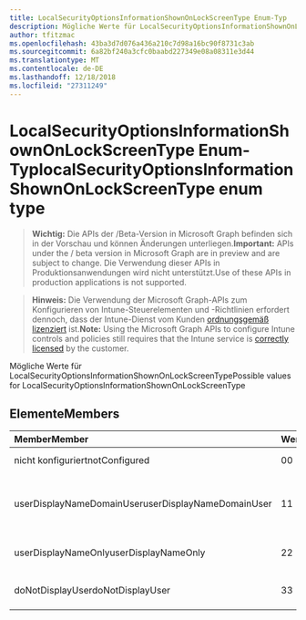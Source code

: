 ```yaml
---
title: LocalSecurityOptionsInformationShownOnLockScreenType Enum-Typ
description: Mögliche Werte für LocalSecurityOptionsInformationShownOnLockScreenType
author: tfitzmac
ms.openlocfilehash: 43ba3d7d076a436a210c7d98a16bc90f8731c3ab
ms.sourcegitcommit: 6a82bf240a3cfc0baabd227349e08a08311e3d44
ms.translationtype: MT
ms.contentlocale: de-DE
ms.lasthandoff: 12/18/2018
ms.locfileid: "27311249"
---
```

# <a name="localsecurityoptionsinformationshownonlockscreentype-enum-type"></a><span data-ttu-id="5c77a-103">LocalSecurityOptionsInformationShownOnLockScreenType Enum-Typ</span><span class="sxs-lookup"><span data-stu-id="5c77a-103">localSecurityOptionsInformationShownOnLockScreenType enum type</span></span>

> <span data-ttu-id="5c77a-104">**Wichtig:** Die APIs der /Beta-Version in Microsoft Graph befinden sich in der Vorschau und können Änderungen unterliegen.</span><span class="sxs-lookup"><span data-stu-id="5c77a-104">**Important:** APIs under the / beta version in Microsoft Graph are in preview and are subject to change.</span></span> <span data-ttu-id="5c77a-105">Die Verwendung dieser APIs in Produktionsanwendungen wird nicht unterstützt.</span><span class="sxs-lookup"><span data-stu-id="5c77a-105">Use of these APIs in production applications is not supported.</span></span>

> <span data-ttu-id="5c77a-106">**Hinweis:** Die Verwendung der Microsoft Graph-APIs zum Konfigurieren von Intune-Steuerelementen und -Richtlinien erfordert dennoch, dass der Intune-Dienst vom Kunden [ordnungsgemäß lizenziert](https://go.microsoft.com/fwlink/?linkid=839381) ist.</span><span class="sxs-lookup"><span data-stu-id="5c77a-106">**Note:** Using the Microsoft Graph APIs to configure Intune controls and policies still requires that the Intune service is [correctly licensed](https://go.microsoft.com/fwlink/?linkid=839381) by the customer.</span></span>

<span data-ttu-id="5c77a-107">Mögliche Werte für LocalSecurityOptionsInformationShownOnLockScreenType</span><span class="sxs-lookup"><span data-stu-id="5c77a-107">Possible values for LocalSecurityOptionsInformationShownOnLockScreenType</span></span>
## <a name="members"></a><span data-ttu-id="5c77a-108">Elemente</span><span class="sxs-lookup"><span data-stu-id="5c77a-108">Members</span></span>
|<span data-ttu-id="5c77a-109">Member</span><span class="sxs-lookup"><span data-stu-id="5c77a-109">Member</span></span>|<span data-ttu-id="5c77a-110">Wert</span><span class="sxs-lookup"><span data-stu-id="5c77a-110">Value</span></span>|<span data-ttu-id="5c77a-111">Beschreibung</span><span class="sxs-lookup"><span data-stu-id="5c77a-111">Description</span></span>|
|:---|:---|:---|
|<span data-ttu-id="5c77a-112">nicht konfiguriert</span><span class="sxs-lookup"><span data-stu-id="5c77a-112">notConfigured</span></span>|<span data-ttu-id="5c77a-113">0</span><span class="sxs-lookup"><span data-stu-id="5c77a-113">0</span></span>|<span data-ttu-id="5c77a-114">Nicht konfiguriert</span><span class="sxs-lookup"><span data-stu-id="5c77a-114">Not Configured</span></span>|
|<span data-ttu-id="5c77a-115">userDisplayNameDomainUser</span><span class="sxs-lookup"><span data-stu-id="5c77a-115">userDisplayNameDomainUser</span></span>|<span data-ttu-id="5c77a-116">1</span><span class="sxs-lookup"><span data-stu-id="5c77a-116">1</span></span>|<span data-ttu-id="5c77a-117">Anzeigename des Benutzers, Domänen-und Benutzernamen</span><span class="sxs-lookup"><span data-stu-id="5c77a-117">User display name, domain and user names</span></span>|
|<span data-ttu-id="5c77a-118">userDisplayNameOnly</span><span class="sxs-lookup"><span data-stu-id="5c77a-118">userDisplayNameOnly</span></span>|<span data-ttu-id="5c77a-119">2</span><span class="sxs-lookup"><span data-stu-id="5c77a-119">2</span></span>|<span data-ttu-id="5c77a-120">Nur Anzeigename des Benutzers</span><span class="sxs-lookup"><span data-stu-id="5c77a-120">User display name only</span></span>|
|<span data-ttu-id="5c77a-121">doNotDisplayUser</span><span class="sxs-lookup"><span data-stu-id="5c77a-121">doNotDisplayUser</span></span>|<span data-ttu-id="5c77a-122">3</span><span class="sxs-lookup"><span data-stu-id="5c77a-122">3</span></span>|<span data-ttu-id="5c77a-123">Benutzerinformationen nicht anzeigen</span><span class="sxs-lookup"><span data-stu-id="5c77a-123">Do not display user information</span></span>|





